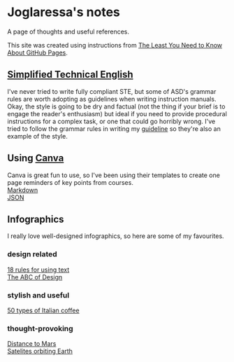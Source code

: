 # Joglaressa's notes

A page of thoughts and useful references.

This site was created using instructions from [The Least You Need to Know About GitHub Pages](https://tomcam.github.io/least-github-pages/github-pages-create-readme.html).

## [Simplified Technical English](https://www.asd-ste100.org/)
I've never tried to write fully compliant STE, but some of ASD's grammar rules are worth adopting as guidelines when writing instruction manuals. Okay, the style is going to be dry and factual (not the thing if your brief is to engage the reader's enthusiasm) but ideal if you need to provide procedural instructions for a complex task, or one that could go horribly wrong. 
I've tried to follow the grammar rules in writing my [guideline](https://Joglaressa.github.io/Joglaressa.githib.io/docs/Notes-on-STE.md) so they're also an example of the style.

## Using [Canva](https://www.canva.com/)
Canva is great fun to use, so I've been using their templates to create one page reminders of key points from courses.  
[Markdown](https://Joglaressa.github.io/Joglaressa.githib.io/docs/Markdown.pdf)  
[JSON](https://Joglaressa.github.io/Joglaressa.githib.io/docs/JSON.pdf)

## Infographics
I really love well-designed infographics, so here are some of my favourites.

### design related
[18 rules for using text](https://thevisualcommunicationguy.com/2014/07/01/18-rules-for-using-text/)  
[The ABC of Design](https://www.designmantic.com/blog/infographics/abc-of-design/) 

### stylish and useful
[50 types of Italian coffee](https://www.charmingitaly.com/different-types-of-italian-coffee/#) 

### thought-provoking
[Distance to Mars](https://web.archive.org/web/20130408190635/http://distancetomars.com/)  
[Satelites orbiting Earth](https://www.flickr.com/photos/michaelpaukner/4314987544/sizes/o/in/set-72157622340623679/) 

